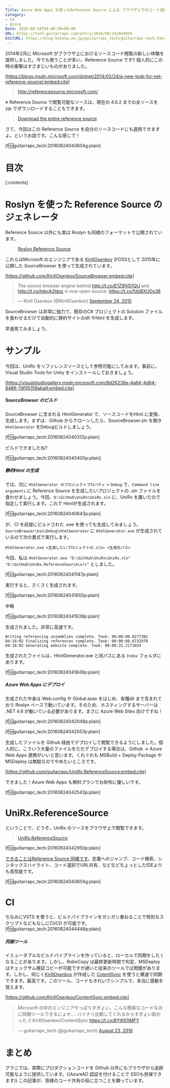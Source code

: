 ```yaml
---
Title: Azure Web Apps を使ったReference Source による ブラウザ上でのコード追跡
Category:
- C#
- Azure
Date: 2016-08-24T04:48:50+09:00
URL: https://tech.guitarrapc.com/entry/2016/08/24/044850
EditURL: https://blog.hatena.ne.jp/guitarrapc_tech/guitarrapc-tech.hatenablog.com/atom/entry/10328749687180559841
---
```


2014年2月に Microsoft がブラウザ上におけるソースコード閲覧の新しい体験を提供しました。今でも使うことが多い、Reference Source です!! 個人的にこの時の衝撃はすさまじいものがありました。

[https://blogs.msdn.microsoft.com/dotnet/2014/02/24/a-new-look-for-net-reference-source/:embed:cite]

> http://referencesource.microsoft.com/

※ Reference Source で閲覧可能なソースは、現在の 4.6.2 までの全ソースを zip でダウンロードすることもできます。

> [Download the entire reference source](http://referencesource.microsoft.com/download.html)

さて、今回はこの Reference Source を自分のソースコードにも適用できますよ。というお話です。こんな感じで！

[f:id:guitarrapc_tech:20160824043604g:plain]


# 目次

[:contents]

# Roslyn を使った Reference Source のジェネレータ

Reference Source 以外にも実は Roslyn も同様のフォーマットで公開されています。

> [Roslyn Reference Source](http://source.roslyn.io/)

これらはMicrosoft のエンジニアである [KirillOsenkov](https://twitter.com/KirillOsenkov) がOSSとして 2015年に公開した SourceBrowser を使って生成されています。

[https://github.com/KirillOsenkov/SourceBrowser:embed:cite]

<blockquote class="twitter-tweet" data-lang="en"><p lang="en" dir="ltr">The source browser engine behind <a href="http://t.co/E1Z9lVD1QU">http://t.co/E1Z9lVD1QU</a> and <a href="http://t.co/tekcA2ldoz">http://t.co/tekcA2ldoz</a> is now open-source: <a href="https://t.co/fzbBXUOs38">https://t.co/fzbBXUOs38</a></p>&mdash; Kirill Osenkov (@KirillOsenkov) <a href="https://twitter.com/KirillOsenkov/status/647194513446797312">September 24, 2015</a></blockquote>
<script async src="//platform.twitter.com/widgets.js" charset="utf-8"></script>

SourceBrowser は非常に強力で、既存のC# プロジェクトの Solution ファイルを食わせるだけで自動的に静的サイトのdll やhtml を生成します。

早速見てみましょう。

# サンプル

今回は、UniRx をリファレンスソースとして参照可能にしてみます。事前に、Visual Studio Tools for Unity をインストールしておきましょう。


[https://visualstudiogallery.msdn.microsoft.com/8d26236e-4a64-4d64-8486-7df95156aba9:embed:cite]



##### SourceBrowser のビルド

SourceBrowser に含まれる HtmlGenerator で、ソースコードをHtml に変換、生成します。まずは、Github からクローンしたら、SourceBrowser.sln を開き ```HtmlGenerator``` をDebugビルドしましょう。


[f:id:guitarrapc_tech:20160824040312p:plain]

ビルドできましたね?

[f:id:guitarrapc_tech:20160824040400p:plain]

##### 静的Html の生成

では、次に ```HtmlGenerator のプロジェクトプロパティ``` > ```Debug``` で、```Command line arguments``` に Reference Source を生成したいプロジェクトの .sln ファイルを食わせましょう。今回、```D:\GitHub\UniRx\UniRx.sln``` に、UniRx を置いたので指定して実行します。これで Htmlが生成されます。

[f:id:guitarrapc_tech:20160824040643p:plain]

が、CI を前提にビルドされた .exe を使っても生成してみましょう。```SourceBrowser\bin\Debug\HtmlGenerator``` に ```HtmlGenerator.exe``` が生成されているので次の書式で実行します。

```
HtmlGenerator.exe <生成したいプロジェクトの.sln> <生成先パス>
```

今回、私は ```HtmlGenerator.exe "D:\GitHub\UniRx\UniRx.sln" "D:\GitHub\UniRx.ReferenceSource\src"``` としました。

[f:id:guitarrapc_tech:20160824041147p:plain]

実行すると、さくさく生成されます。

[f:id:guitarrapc_tech:20160824041655p:plain]

中略

[f:id:guitarrapc_tech:20160824041639p:plain]

生成されました。非常に高速です。

```
Writing referencing assemblies complete. Took: 00:00:00.0277302
04:16:02 Finalizing references complete. Took: 00:00:08.6732978
04:16:02 Generating website complete. Took: 00:00:31.2171024
```

生成されたファイルは、HtmlGenerator.exe と同パスにある ```Index``` フォルダにあります。

[f:id:guitarrapc_tech:20160824041849p:plain]


##### Azure Web Apps にデプロイ

生成された中身は Web.config や Global.asax をはじめ、各種dll まで含まれており Roslyn ベースで動いています。そのため、ホスティングするサーバーは .NET 4.6 が動いている必要があります。まさに Azure Web Sites 向けですね！

[f:id:guitarrapc_tech:20160824042048p:plain]

[f:id:guitarrapc_tech:20160824042057p:plain]

生成したファイルを Github 経由でデプロイして閲覧できるようにしました。個人的に、こういう大量のファイルをただデプロイする場合は、Github -> Azure Web Apps 連携がいいと思います。くれぐれも MSBuild + Deploy Package や MSDeploy は無駄なのでやめたいところです。

[https://github.com/guitarrapc/UniRx.ReferenceSource:embed:cite]

できました！Azure Web Apps も無料プランでお財布に優しいです。

[f:id:guitarrapc_tech:20160824042543p:plain]


# UniRx.ReferenceSource

ということで、どうぞ。UniRx のソースをブラウザ上で閲覧できます。

> [UniRx.ReferenceSource](http://unirx-referencesource.azurewebsites.net/)

[f:id:guitarrapc_tech:20160824042950p:plain]

[できることはReference Source 同様です](https://github.com/KirillOsenkov/SourceBrowser#features)。定義へのジャンプ、コード検索、シンタックスハイライト、コード選択でURL共有、などなどちょっとしたIDEよりも高性能です。

[f:id:guitarrapc_tech:20160824043604g:plain]

# CI 

ちなみにVSTS を使うと、ビルドパイプラインをガシガシ重ねることで特別なスクリプトなどもなしにCI/CD が可能です。[f:id:guitarrapc_tech:20160824044446p:plain]

##### 同期ツール

イミュータブルなビルドパイプラインを作っていると、ローカルで同期をしたくなることがあります。しかし、RoboCopy は最終更新時間で判定、MSDeploy はチェックサム検証コピーが可能ですが遅いと従来のツールでは問題があります。しかし、同じく[KirillOsenkov](https://twitter.com/KirillOsenkov) が作成した [CotentSync](https://github.com/KirillOsenkov/ContentSync) を使うと爆速で同期できます。最高です。このツール、コードもきれいでシンプルで、本当に感動を覚えます。

[https://github.com/KirillOsenkov/ContentSync:embed:cite]

<blockquote class="twitter-tweet" data-lang="en"><p lang="ja" dir="ltr">Microsoft の中のエンジニアやっぱりすぎょい。こんな簡素なコードなのに同期ツールできるにょか.... バイナリ比較してくれるからすぎょい助かった //  KirillOsenkov/ContentSync <a href="https://t.co/8YjK61IMFY">https://t.co/8YjK61IMFY</a></p>&mdash; guitarrapc_tech (@guitarrapc_tech) <a href="https://twitter.com/guitarrapc_tech/status/768016273292746752">August 23, 2016</a></blockquote>
<script async src="//platform.twitter.com/widgets.js" charset="utf-8"></script>


# まとめ

グラニでは、実際にプロダクションコードを Github 以外にもブラウザから追跡可能なように提供しています。((AzureAD 認証を付けることで SSOも担保できます)) この記事が、皆様のコード共有の役に立つことを願っています。



